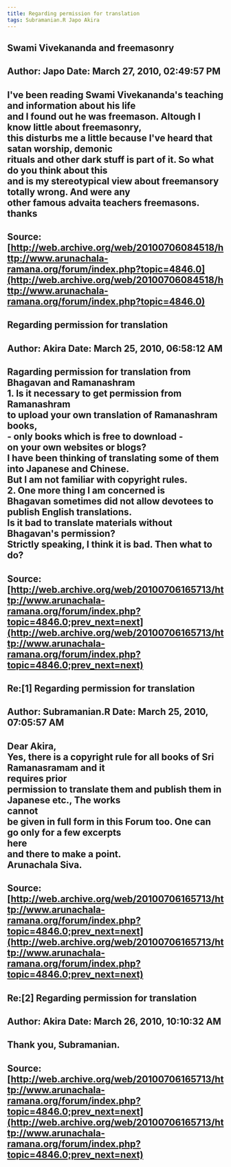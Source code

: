```yaml
--- 
title: Regarding permission for translation   
tags: Subramanian.R Japo Akira  
---  
```

## Swami Vivekananda and freemasonry  
Author: Japo                Date: March 27, 2010, 02:49:57 PM  
---  
I've been reading Swami Vivekananda's teaching and information about his life  
and I found out he was freemason. Altough I know little about freemasonry,  
this disturbs me a little because I've heard that satan worship, demonic  
rituals and other dark stuff is part of it. So what do you think about this  
and is my stereotypical view about freemansory totally wrong. And were any  
other famous advaita teachers freemasons.   
thanks
 ---  
Source:[http://web.archive.org/web/20100706084518/http://www.arunachala-ramana.org/forum/index.php?topic=4846.0](http://web.archive.org/web/20100706084518/http://www.arunachala-ramana.org/forum/index.php?topic=4846.0)   
---  

## Regarding permission for translation  
Author: Akira               Date: March 25, 2010, 06:58:12 AM  
---  
Ragarding permission for translation from Bhagavan and Ramanashram   
1\. Is it necessary to get permission from Ramanashram   
to upload your own translation of Ramanashram books,   
\- only books which is free to download \-   
on your own websites or blogs?   
I have been thinking of translating some of them into Japanese and Chinese.   
But I am not familiar with copyright rules.   
2\. One more thing I am concerned is   
Bhagavan sometimes did not allow devotees to publish English translations.   
Is it bad to translate materials without Bhagavan's permission?   
Strictly speaking, I think it is bad. Then what to do?
 ---  
Source:[http://web.archive.org/web/20100706165713/http://www.arunachala-ramana.org/forum/index.php?topic=4846.0;prev_next=next](http://web.archive.org/web/20100706165713/http://www.arunachala-ramana.org/forum/index.php?topic=4846.0;prev_next=next)   
---  

## Re:[1] Regarding permission for translation  
Author: Subramanian.R       Date: March 25, 2010, 07:05:57 AM  
---  
Dear Akira,   
Yes, there is a copyright rule for all books of Sri Ramanasramam and it  
requires prior   
permission to translate them and publish them in Japanese etc., The works  
cannot   
be given in full form in this Forum too. One can go only for a few excerpts  
here   
and there to make a point.   
Arunachala Siva.
 ---  
Source:[http://web.archive.org/web/20100706165713/http://www.arunachala-ramana.org/forum/index.php?topic=4846.0;prev_next=next](http://web.archive.org/web/20100706165713/http://www.arunachala-ramana.org/forum/index.php?topic=4846.0;prev_next=next)   
---  

## Re:[2] Regarding permission for translation  
Author: Akira               Date: March 26, 2010, 10:10:32 AM  
---  
Thank you, Subramanian.
 ---  
Source:[http://web.archive.org/web/20100706165713/http://www.arunachala-ramana.org/forum/index.php?topic=4846.0;prev_next=next](http://web.archive.org/web/20100706165713/http://www.arunachala-ramana.org/forum/index.php?topic=4846.0;prev_next=next)   
---  

